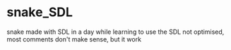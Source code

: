 # snake_SDL
snake made with SDL in a day while learning to use the SDL
not optimised, most comments don't make sense, but it work
